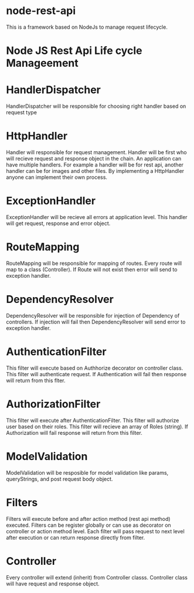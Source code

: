 # node-rest-api
This is a framework based on NodeJs to manage request lifecycle.

# Node JS Rest Api Life cycle Manageement 

# HandlerDispatcher
  HandlerDispatcher will be responsible for choosing right handler based on request type

# HttpHandler
Handler will responsible for request management. Handler will be first who will recieve request and response object in the chain. An application can have multiple handlers. For example a handler will be for rest api, another handler can be for images and other files. By implementing a HttpHandler anyone can implement their own process.

# ExceptionHandler
ExceptionHandler will be recieve all errors at application level. This handler will get request, response and error object.
 
# RouteMapping
RouteMapping will be responsible for mapping of routes. Every route will map to a class (Controller). If Route will not exist then error will send to exception handler.

# DependencyResolver
DependencyResolver will be responsible for injection of Dependency of controllers. If injection will fail then DependencyResolver will send error to exception handler. 

# AuthenticationFilter
This filter will execute based on Authhorize decorator on controller class. This filter will authenticate request. If Authentication will fail then response will return from this flter.

# AuthorizationFilter
This filter will execute after AuthenticationFilter. This filter will authorize user based on their roles. This filter will recieve an array of Roles (string). If Authorization will fail response will return from this filter.

# ModelValidation
ModelValidation will be resposible for model validation like params, queryStrings, and post request body object.

# Filters
Filters will execute before and after action method (rest api method) executed. Filters can be register globally or can use as decorator on controller or action method level. Each filter will pass request to next level after execution or can return response directly from filter.

# Controller
Every controller will extend (inherit) from Controller classs. Controller class will have request and response object.



